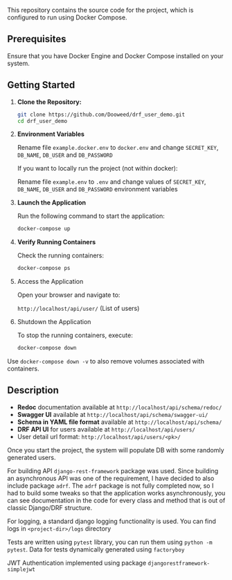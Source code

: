This repository contains the source code for the project, which is configured to run using Docker Compose.

## Prerequisites

Ensure that you have Docker Engine and Docker Compose installed on your system.

## Getting Started

1. **Clone the Repository:**
   ```bash
   git clone https://github.com/Dooweed/drf_user_demo.git
   cd drf_user_demo

2. **Environment Variables**

   Rename file `example.docker.env` to `docker.env` and change `SECRET_KEY`, `DB_NAME`, `DB_USER` and `DB_PASSWORD`
   
   If you want to locally run the project (not within docker):
   
   Rename file `example.env` to `.env` and change values of `SECRET_KEY`, `DB_NAME`, `DB_USER` and `DB_PASSWORD` 
   environment variables

3. **Launch the Application**

   Run the following command to start the application:

   ```bash
   docker-compose up

4. **Verify Running Containers**

   Check the running containers:
   ```bash 
   docker-compose ps
   
5. Access the Application

   Open your browser and navigate to:

   ```http://localhost/api/user/``` (List of users)

6. Shutdown the Application

   To stop the running containers, execute:

   ```bash
   docker-compose down

Use `docker-compose down -v` to also remove volumes associated with containers.


## Description

- **Redoc** documentation available at `http://localhost/api/schema/redoc/`
- **Swagger UI** available at `http://localhost/api/schema/swagger-ui/`
- **Schema in YAML file format** available at `http://localhost/api/schema/`
- **DRF API UI** for users available at `http://localhost/api/users/`
- User detail url format: `http://localhost/api/users/<pk>/`

Once you start the project, the system will populate DB with some randomly generated users.

For building API `django-rest-framework` package was used. Since building an asynchronous 
API was one of the requirement, I have decided to also include package `adrf`. The `adrf` package
is not fully completed now, so I had to build some tweaks so that the application works asynchronously,
you can see documentation in the code for every class and method that is out of classic Django/DRF structure.

For logging, a standard django logging functionality is used. You can find logs in 
`<project-dir>/logs` directory

Tests are written using `pytest` library, you can run them using `python -m pytest`. 
Data for tests dynamically generated using `factoryboy`

JWT Authentication implemented using package `djangorestframework-simplejwt`